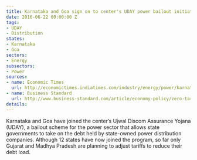 ```yaml
---
title: Karnataka and Goa sign on to center's UDAY power bailout initiative
date: 2016-06-22 00:00:00 Z
tags:
- UDAY
- Distribution
states:
- Karnataka
- Goa
sectors:
- Energy
subsectors:
- Power
sources:
- name: Economic Times
  url: http://economictimes.indiatimes.com/industry/energy/power/karnataka-goa-join-uday-revival-plan-for-state-discoms/articleshow/52778414.cms
- name: Business Standard
  url: http://www.business-standard.com/article/economy-policy/zero-tariff-hike-shadow-on-uday-rise-116061500021_1.html
details: 
---
```


Karnataka and Goa have joined the center’s Ujwal Discom Assurance Yojana (UDAY), a bailout scheme for the power sector that allows state governments to take on the debt held by state-owned power distribution companies. Although 12 states have now joined the program, so far only Gujarat and Madhya Pradesh are planning to adjust tariffs to reduce their debt load.
